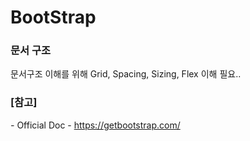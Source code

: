 # BootStrap

### 문서 구조
문서구조 이해를 위해 Grid, Spacing, Sizing, Flex 이해 필요..



### [참고] <br>
  *-* Official Doc - https://getbootstrap.com/ <br>
